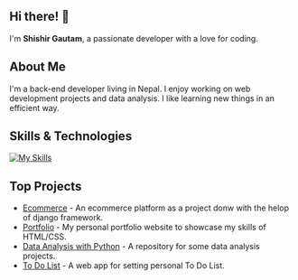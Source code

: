 ## Hi there! 👋

I'm **Shishir Gautam**, a passionate developer with a love for coding.

## About Me

I'm a back-end developer living in Nepal. I enjoy working on web development projects and data analysis.
I like learning new things in an efficient way.

## Skills & Technologies

[![My Skills](https://skillicons.dev/icons?i=html,css,django,mysql,vscode&perline=8)](https://skillicons.dev)

## Top Projects

- [Ecommerce](https://github.com/ShishirGTM32/Ecommerce) - An ecommerce platform as a project donw with the helop of django framework.
- [Portfolio](https://github.com/ShishirGTM32/Portfolio) - My personal portfolio website to showcase my skills of HTML/CSS.
- [Data Analysis with Python](https://github.com/ShishirGTM32/Data-Analaysis-w-Python) - A repository for some data analysis projects.
- [To Do List](https://github.com/ShishirGTM32/ToDoList) - A web app for setting personal To Do List.
